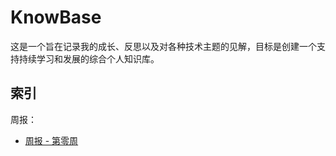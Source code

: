 # KnowBase

这是一个旨在记录我的成长、反思以及对各种技术主题的见解，目标是创建一个支持持续学习和发展的综合个人知识库。

## 索引

周报：

- [周报 - 第零周](Weeks/周报%20-%20第零周.md)
